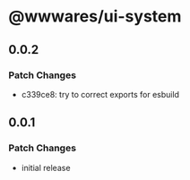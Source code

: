 # @wwwares/ui-system

## 0.0.2

### Patch Changes

- c339ce8: try to correct exports for esbuild

## 0.0.1

### Patch Changes

- initial release
